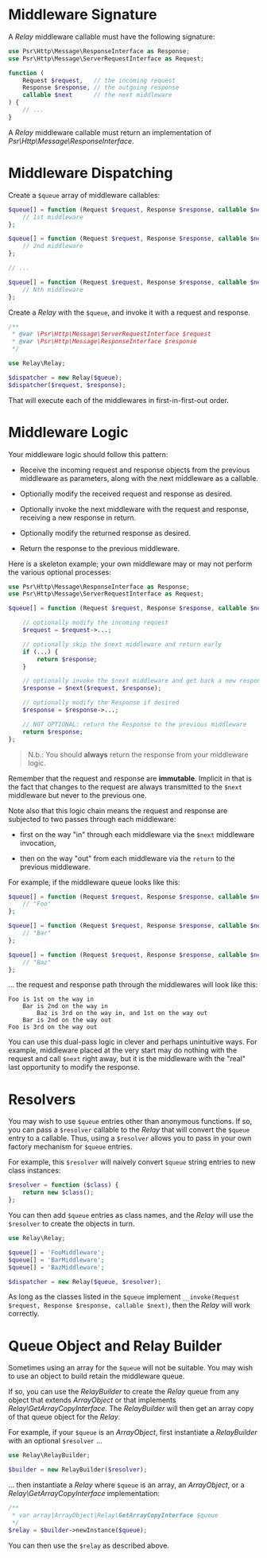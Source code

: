 # Middleware Signature

A _Relay_ middleware callable must have the following signature:

```php
use Psr\Http\Message\ResponseInterface as Response;
use Psr\Http\Message\ServerRequestInterface as Request;

function (
    Request $request,   // the incoming request
    Response $response, // the outgoing response
    callable $next      // the next middleware
) {
    // ...
}
```

A _Relay_ middleware callable must return an implementation of _Psr\Http\Message\ResponseInterface_.

# Middleware Dispatching

Create a `$queue` array of middleware callables:

```php
$queue[] = function (Request $request, Response $response, callable $next) {
    // 1st middleware
};

$queue[] = function (Request $request, Response $response, callable $next) {
    // 2nd middleware
};

// ...

$queue[] = function (Request $request, Response $response, callable $next) {
    // Nth middleware
};
```

Create a _Relay_ with the `$queue`, and invoke it with a request and response.

```php
/**
 * @var \Psr\Http\Message\ServerRequestInterface $request
 * @var \Psr\Http\Message\ResponseInterface $response
 */

use Relay\Relay;

$dispatcher = new Relay($queue);
$dispatcher($request, $response);
```

That will execute each of the middlewares in first-in-first-out order.

# Middleware Logic

Your middleware logic should follow this pattern:

- Receive the incoming request and response objects from the previous middleware as parameters, along with the next middleware as a callable.

- Optionally modify the received request and response as desired.

- Optionally invoke the next middleware with the request and response, receiving a new response in return.

- Optionally modify the returned response as desired.

- Return the response to the previous middleware.

Here is a skeleton example; your own middleware may or may not perform the various optional processes:

```php
use Psr\Http\Message\ResponseInterface as Response;
use Psr\Http\Message\ServerRequestInterface as Request;

$queue[] = function (Request $request, Response $response, callable $next) {

    // optionally modify the incoming request
    $request = $request->...;

    // optionally skip the $next middleware and return early
    if (...) {
        return $response;
    }

    // optionally invoke the $next middleware and get back a new response
    $response = $next($request, $response);

    // optionally modify the Response if desired
    $response = $response->...;

    // NOT OPTIONAL: return the Response to the previous middleware
    return $response;
};
```

> N.b.: You should **always** return the response from your middleware logic.

Remember that the request and response are **immutable**. Implicit in that is the fact that changes to the request are always transmitted to the `$next` middleware but never to the previous one.

Note also that this logic chain means the request and response are subjected to two passes through each middleware:

- first on the way "in" through each middleware via the `$next` middleware invocation,

- then on the way "out" from each middleware via the `return` to the previous middleware.

For example, if the middleware queue looks like this:

```php
$queue[] = function (Request $request, Response $response, callable $next) {
    // "Foo"
};

$queue[] = function (Request $request, Response $response, callable $next) {
    // "Bar"
};

$queue[] = function (Request $request, Response $response, callable $next) {
    // "Baz"
};
```

... the request and response path through the middlewares will look like this:

```
Foo is 1st on the way in
    Bar is 2nd on the way in
        Baz is 3rd on the way in, and 1st on the way out
    Bar is 2nd on the way out
Foo is 3rd on the way out
```

You can use this dual-pass logic in clever and perhaps unintuitive ways. For example, middleware placed at the very start may do nothing with the request and call `$next` right away, but it is the middleware with the "real" last opportunity to modify the response.

# Resolvers

You may wish to use `$queue` entries other than anonymous functions. If so, you can pass a `$resolver` callable to the _Relay_ that will convert the `$queue` entry to a callable. Thus, using a `$resolver` allows you to pass in your own factory mechanism for `$queue` entries.

For example, this `$resolver` will naively convert `$queue` string entries to new class instances:

```php
$resolver = function ($class) {
    return new $class();
};
```

You can then add `$queue` entries as class names, and the _Relay_ will use the
`$resolver` to create the objects in turn.

```php
use Relay\Relay;

$queue[] = 'FooMiddleware';
$queue[] = 'BarMiddleware';
$queue[] = 'BazMiddleware';

$dispatcher = new Relay($queue, $resolver);
```

As long as the classes listed in the `$queue` implement `__invoke(Request $request, Response $response, callable $next)`, then the _Relay_ will work correctly.

# Queue Object and Relay Builder

Sometimes using an array for the `$queue` will not be suitable. You may wish to use an object to build retain the middleware queue.

If so, you can use the _RelayBuilder_ to create the _Relay_ queue from any object that extends _ArrayObject_ or that implements _Relay\GetArrayCopyInterface_. The _RelayBuilder_ will then get an array copy of that queue object for the _Relay_.

For example, if your `$queue` is an _ArrayObject_, first instantiate a _RelayBuilder_ with an optional `$resolver` ...

```php
use Relay\RelayBuilder;

$builder = new RelayBuilder($resolver);
```

... then instantiate a _Relay_ where `$queue` is an array, an _ArrayObject_, or a _Relay\GetArrayCopyInterface_ implementation:

```php
/**
 * var array|ArrayObject|Relay\GetArrayCopyInterface $queue
 */
$relay = $builder->newInstance($queue);
```

You can then use the `$relay` as described above.
